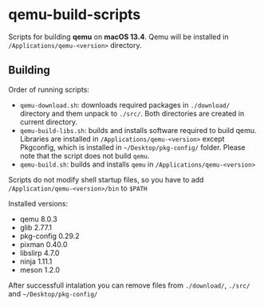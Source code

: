 # qemu-build-scripts

Scripts for building **qemu** on **macOS 13.4**. Qemu will be installed in `/Applications/qemu-<version>` directory.

## Building

Order of running scripts:

- `qemu-download.sh`: downloads required packages in `./download/` directory and them unpack to `./src/`. Both directories are created in current directory.
- `qemu-build-libs.sh`: builds and installs software required to build qemu. Libraries are installed in `/Applications/qemu-<version>` except Pkgconfig, which is installed in `~/Desktop/pkg-config/` folder. Please note that the script does not build `qemu`.
- `qemu-build.sh`: builds and installs `qemu` in `/Applications/qemu-<version>`

Scripts do not modify shell startup files, so you have to add `/Application/qemu-<version>/bin` to `$PATH`

Installed versions:
- qemu 8.0.3
- glib 2.77.1
- pkg-config 0.29.2
- pixman 0.40.0
- libslirp 4.7.0
- ninja 1.11.1
- meson 1.2.0

After successfull intalation you can remove files from `./download/`, `./src/` and `~/Desktop/pkg-config/`
